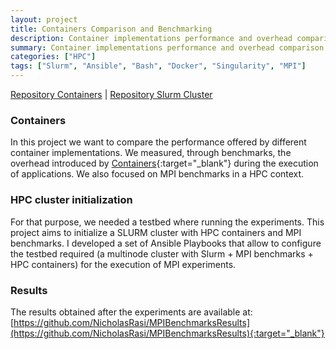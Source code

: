 ```yaml
---
layout: project
title: Containers Comparison and Benchmarking
description: Container implementations performance and overhead comparison in HPC
summary: Container implementations performance and overhead comparison in HPC
categories: ["HPC"]
tags: ["Slurm", "Ansible", "Bash", "Docker", "Singularity", "MPI"]
---
```


<a target="_blank" class="repolink" href="https://github.com/NicholasRasi/Containers">Repository Containers</a> | 
<a target="_blank" class="repolink" href="https://github.com/NicholasRasi/SlurmCluster">Repository Slurm Cluster</a>

### Containers 
In this project we want to compare the performance offered by different container implementations. We measured, through benchmarks, the overhead introduced by [Containers](https://github.com/NicholasRasi/Containers){:target="_blank"} during the execution of applications. We also focused on MPI benchmarks in a HPC context.

### HPC cluster initialization
For that purpose, we needed a testbed where running the experiments. This project aims to initialize a SLURM cluster with HPC containers and MPI benchmarks. I developed a set of Ansible Playbooks that allow to configure the testbed required (a multinode cluster with Slurm + MPI benchmarks + HPC containers) for the execution of MPI experiments.

### Results
The results obtained after the experiments are available at:
[https://github.com/NicholasRasi/MPIBenchmarksResults](https://github.com/NicholasRasi/MPIBenchmarksResults){:target="_blank"}